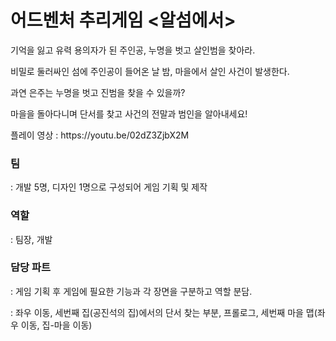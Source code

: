 # 어드벤처 추리게임 <알섬에서>

기억을 잃고 유력 용의자가 된 주인공, 누명을 벗고 살인범을 찾아라.<p/>
비밀로 둘러싸인 섬에 주인공이 들어온 날 밤, 마을에서 살인 사건이 발생한다.<p/>
과연 은주는 누명을 벗고 진범을 찾을 수 있을까?<p/>
마을을 돌아다니며 단서를 찾고 사건의 전말과 범인을 알아내세요!<p/>

<p>플레이 영상 : https://youtu.be/02dZ3ZjbX2M</p>

<h3>팀</h3> : 개발 5명, 디자인 1명으로 구성되어 게임 기획 및 제작<p/>
<h3>역할</h3> : 팀장, 개발<p/>
<h3>담당 파트</h3>
<p>: 게임 기획 후 게임에 필요한 기능과 각 장면을 구분하고 역할 분담.</p>
<p>: 좌우 이동, 세번째 집(공진석의 집)에서의 단서 찾는 부분, 프롤로그, 세번째 마을 맵(좌우 이동, 집-마을 이동)</p>
